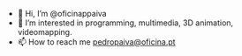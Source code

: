- 👋 Hi, I’m @oficinappaiva
- 👀 I’m interested in programming, multimedia, 3D animation, videomapping.
- 📫 How to reach me pedropaiva@oficina.pt

<!---
oficinappaiva/oficinappaiva is a ✨ special ✨ repository because its `README.md` (this file) appears on your GitHub profile.
You can click the Preview link to take a look at your changes.
--->
